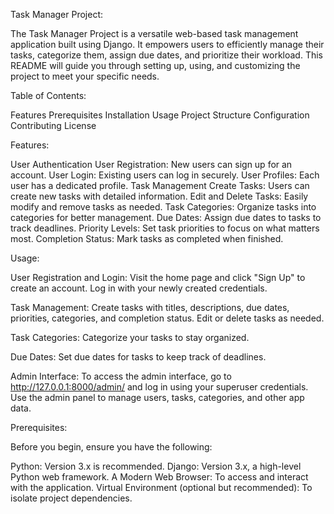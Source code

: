 Task Manager Project:

The Task Manager Project is a versatile web-based task management application built using Django. It empowers users to efficiently manage their tasks, categorize them, assign due dates, and prioritize their workload. This README will guide you through setting up, using, and customizing the project to meet your specific needs.


Table of Contents:

Features
Prerequisites
Installation
Usage
Project Structure
Configuration
Contributing
License


Features:

User Authentication
User Registration: New users can sign up for an account.
User Login: Existing users can log in securely.
User Profiles: Each user has a dedicated profile.
Task Management
Create Tasks: Users can create new tasks with detailed information.
Edit and Delete Tasks: Easily modify and remove tasks as needed.
Task Categories: Organize tasks into categories for better management.
Due Dates: Assign due dates to tasks to track deadlines.
Priority Levels: Set task priorities to focus on what matters most.
Completion Status: Mark tasks as completed when finished.

Usage:

User Registration and Login:
Visit the home page and click "Sign Up" to create an account.
Log in with your newly created credentials.

Task Management:
Create tasks with titles, descriptions, due dates, priorities, categories, and completion status.
Edit or delete tasks as needed.

Task Categories:
Categorize your tasks to stay organized.

Due Dates:
Set due dates for tasks to keep track of deadlines.

Admin Interface:
To access the admin interface, go to http://127.0.0.1:8000/admin/ and log in using your superuser credentials.
Use the admin panel to manage users, tasks, categories, and other app data.



Prerequisites:

Before you begin, ensure you have the following:

Python: Version 3.x is recommended.
Django: Version 3.x, a high-level Python web framework.
A Modern Web Browser: To access and interact with the application.
Virtual Environment (optional but recommended): To isolate project dependencies.
